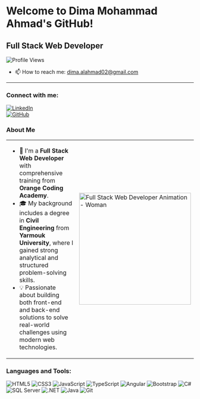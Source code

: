 # Welcome to Dima Mohammad Ahmad's GitHub!

## Full Stack Web Developer

![Profile Views](https://komarev.com/ghpvc/?username=dimamohamad&color=blue)

- 📫 How to reach me: [dima.alahmad02@gmail.com](mailto:dima.alahmad02@gmail.com)

---
### Connect with me:

[![LinkedIn](https://img.shields.io/badge/LinkedIn-blue?style=flat&logo=linkedin)](https://www.linkedin.com/in/dima-ahmad-3b2152270/)  
[![GitHub](https://img.shields.io/badge/GitHub-black?style=flat&logo=github)](https://github.com/dimamohamad)


### About Me
<table>
  <tr>
    <td style="vertical-align: top;">
      <ul>
        <li>🌟 I'm a <strong>Full Stack Web Developer</strong> with comprehensive training from <strong>Orange Coding Academy</strong>.</li>
        <li>🎓 My background includes a degree in <strong>Civil Engineering</strong> from <strong>Yarmouk University</strong>, where I gained strong analytical and structured problem-solving skills.</li>
        <li>💡 Passionate about building both front-end and back-end solutions to solve real-world challenges using modern web technologies.</li>
      </ul>
    </td>
    <td>
      <img src="https://media.giphy.com/media/RbDKaczqWovIugyJmW/giphy.gif" alt="Full Stack Web Developer Animation - Woman" width="300"/>
    </td>
  </tr>
</table>

### Languages and Tools:

<p align="left">
  <img src="https://img.icons8.com/color/48/000000/html-5.png" alt="HTML5"/>
  <img src="https://img.icons8.com/color/48/000000/css3.png" alt="CSS3"/>
  <img src="https://img.icons8.com/color/48/000000/javascript.png" alt="JavaScript"/>
  <img src="https://img.icons8.com/color/48/000000/typescript.png" alt="TypeScript"/>
  <img src="https://img.icons8.com/color/48/000000/angularjs.png" alt="Angular"/>
  <img src="https://img.icons8.com/color/48/000000/bootstrap.png" alt="Bootstrap"/>
  <img src="https://img.icons8.com/color/48/000000/c-sharp-logo.png" alt="C#"/>
  <img src="https://img.icons8.com/color/48/000000/sql.png" alt="SQL Server"/>
  <img src="https://img.icons8.com/fluency/48/000000/net-framework.png" alt=".NET"/>
  <img src="https://img.icons8.com/color/48/000000/java-coffee-cup-logo.png" alt="Java"/>
  <img src="https://img.icons8.com/color/48/000000/git.png" alt="Git"/>
</p>






